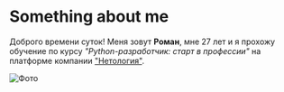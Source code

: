 # Something about me
Доброго времени суток! Меня зовут **Роман**, мне 27 лет и я прохожу обучение по курсу _"Python-разработчик: старт в профессии"_ на платформе компании ["Нетология"](https://netology.ru).

![Фото](https://sun9-44.userapi.com/impg/icaH5fxTi_BFTGDtYQQ1OePXnOKki53qYg1JvQ/Pvc4KV7QnXA.jpg?size=397x397&quality=96&sign=57f42216a6292d217febd2fd1ea61b7d&type=album)
